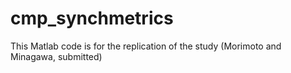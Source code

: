 # cmp_synchmetrics
This Matlab code is for the replication of the study (Morimoto and Minagawa, submitted)
